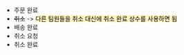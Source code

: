 - 주문 완료
- ~~취소~~ -> <mark style="background: #FFF3A3A6;">다른 팀원들을 취소 대신에 취소 완료 상수를 사용하면 됨</mark>
- 배송 완료
- 취소 요청
- 취소 완료